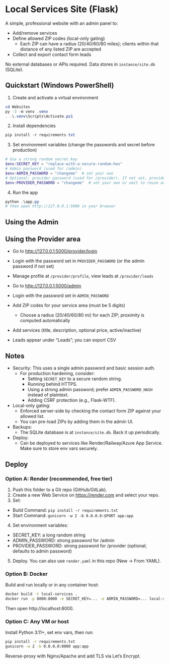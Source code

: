 # Local Services Site (Flask)

A simple, professional website with an admin panel to:
- Add/remove services
- Define allowed ZIP codes (local-only gating)
  - Each ZIP can have a radius (20/40/60/80 miles); clients within that distance of any listed ZIP are accepted
- Collect and export contact form leads

No external databases or APIs required. Data stores in `instance/site.db` (SQLite).

## Quickstart (Windows PowerShell)

1) Create and activate a virtual environment
```powershell
cd Websites
py -3 -m venv .venv
. .\.venv\Scripts\Activate.ps1
```

2) Install dependencies
```powershell
pip install -r requirements.txt
```

3) Set environment variables (change the passwords and secret before production)
```powershell
# Use a strong random secret key
$env:SECRET_KEY = "replace-with-a-secure-random-hex"
# Admin password (used for /admin)
$env:ADMIN_PASSWORD = "changeme"  # set your own
# Optional: provider password (used for /provider). If not set, provider uses the admin password
$env:PROVIDER_PASSWORD = "changeme"  # set your own or omit to reuse admin password
```

4) Run the app
```powershell
python .\app.py
# then open http://127.0.0.1:5000 in your browser
```

## Using the Admin
## Using the Provider area

- Go to http://127.0.0.1:5000/provider/login
- Login with the password set in `PROVIDER_PASSWORD` (or the admin password if not set)
- Manage profile at `/provider/profile`, view leads at `/provider/leads`


- Go to http://127.0.0.1:5000/admin
- Login with the password set in `ADMIN_PASSWORD`
- Add ZIP codes for your service area (must be 5 digits)
  - Choose a radius (20/40/60/80 mi) for each ZIP; proximity is computed automatically
- Add services (title, description, optional price, active/inactive)
- Leads appear under “Leads”; you can export CSV

## Notes

- Security: This uses a single admin password and basic session auth.
  - For production hardening, consider:
    - Setting `SECRET_KEY` to a secure random string.
    - Running behind HTTPS.
    - Using a strong admin password; prefer `ADMIN_PASSWORD_HASH` instead of plaintext.
    - Adding CSRF protection (e.g., Flask-WTF).
- Local-only gating:
  - Enforced server-side by checking the contact form ZIP against your allowed list.
  - You can pre-load ZIPs by adding them in the admin UI.
- Backups:
  - The SQLite database is at `instance/site.db`. Back it up periodically.
- Deploy:
  - Can be deployed to services like Render/Railway/Azure App Service. Make sure to store env vars securely.

## Deploy

### Option A: Render (recommended, free tier)
1) Push this folder to a Git repo (GitHub/GitLab).
2) Create a new Web Service on https://render.com and select your repo.
3) Set:
  - Build Command: `pip install -r requirements.txt`
  - Start Command: `gunicorn -w 2 -b 0.0.0.0:$PORT app:app`
4) Set environment variables:
  - SECRET_KEY: a long random string
  - ADMIN_PASSWORD: strong password for /admin
  - PROVIDER_PASSWORD: strong password for /provider (optional; defaults to admin password)
5) Deploy. You can also use `render.yaml` in this repo (New → From YAML).

### Option B: Docker
Build and run locally or in any container host:
```bash
docker build -t local-services .
docker run -p 8000:8000 -e SECRET_KEY=... -e ADMIN_PASSWORD=... local-services
```
Then open http://localhost:8000.

### Option C: Any VM or host
Install Python 3.11+, set env vars, then run:
```bash
pip install -r requirements.txt
gunicorn -w 2 -b 0.0.0.0:8000 app:app
```
Reverse-proxy with Nginx/Apache and add TLS via Let’s Encrypt.
